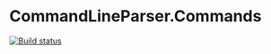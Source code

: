 # CommandLineParser.Commands

[![Build status](https://ci.appveyor.com/api/projects/status/3mii1nsbg8hig49o?svg=true)](https://ci.appveyor.com/project/azachert/commandlineparser-commands)

